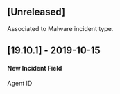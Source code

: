 ## [Unreleased]
Associated to Malware incident type.

## [19.10.1] - 2019-10-15
#### New Incident Field
Agent ID